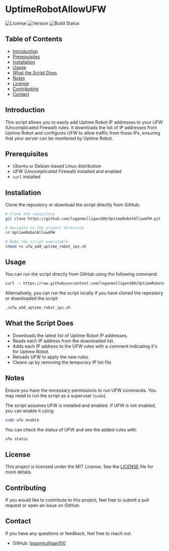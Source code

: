 # UptimeRobotAllowUFW

![License](https://img.shields.io/badge/license-MIT-blue.svg)
![Version](https://img.shields.io/badge/version-1.0.0-green.svg)
![Build Status](https://img.shields.io/badge/build-passing-brightgreen.svg)

## Table of Contents
- [Introduction](#introduction)
- [Prerequisites](#prerequisites)
- [Installation](#installation)
- [Usage](#usage)
- [What the Script Does](#what-the-script-does)
- [Notes](#notes)
- [License](#license)
- [Contributing](#contributing)
- [Contact](#contact)

## Introduction
This script allows you to easily add Uptime Robot IP addresses to your UFW (Uncomplicated Firewall) rules. It downloads the list of IP addresses from Uptime Robot and configures UFW to allow traffic from those IPs, ensuring that your server can be monitored by Uptime Robot.

## Prerequisites
- Ubuntu or Debian-based Linux distribution
- UFW (Uncomplicated Firewall) installed and enabled
- `curl` installed

## Installation
Clone the repository or download the script directly from GitHub:

```bash
# Clone the repository
git clone https://github.com/loganmulligan100/UptimeRobotAllowUFW.git

# Navigate to the project directory
cd UptimeRobotAllowUFW

# Make the script executable
chmod +x ufw_add_uptime_robot_ips.sh
```

## Usage
You can run the script directly from GitHub using the following command:

```bash
curl -s https://raw.githubusercontent.com/loganmulligan100/UptimeRobotAllowUFW/main/ufw_add_uptime_robot_ips.sh | bash
```
Alternatively, you can run the script locally if you have cloned the repository or downloaded the script:
```bash
./ufw_add_uptime_robot_ips.sh
```
## What the Script Does
- Downloads the latest list of Uptime Robot IP addresses.
- Reads each IP address from the downloaded list.
- Adds each IP address to the UFW rules with a comment indicating it's for Uptime Robot.
- Reloads UFW to apply the new rules.
- Cleans up by removing the temporary IP list file.

## Notes
Ensure you have the necessary permissions to run UFW commands. You may need to run the script as a superuser (`sudo`).

The script assumes UFW is installed and enabled. If UFW is not enabled, you can enable it using:
```bash
sudo ufw enable
```
You can check the status of UFW and see the added rules with:
```bash
ufw status
```
## License
This project is licensed under the MIT License. See the [LICENSE](LICENSE) file for more details.

## Contributing
If you would like to contribute to this project, feel free to submit a pull request or open an issue on GitHub.

## Contact
If you have any questions or feedback, feel free to reach out.

- GitHub: [loganmulligan100](https://github.com/loganmulligan100)








